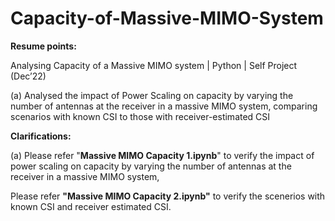 # Capacity-of-Massive-MIMO-System

**Resume points:**

Analysing Capacity of a Massive MIMO system | Python | Self Project (Dec’22)

(a) Analysed the impact of Power Scaling on capacity by varying the number of antennas at the receiver in a massive MIMO system, comparing scenarios with known CSI to those with receiver-estimated CSI

**Clarifications:**

(a) Please refer "**Massive MIMO Capacity 1.ipynb**" to verify the impact of power scaling on capacity by varying the number of antennas at the receiver in a massive MIMO system,

Please refer **"Massive MIMO Capacity 2.ipynb"** to verify the scenerios with known CSI and receiver estimated CSI.
